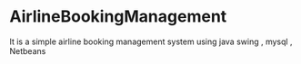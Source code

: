 # AirlineBookingManagement
It is a simple airline booking management system using java swing , mysql , Netbeans
